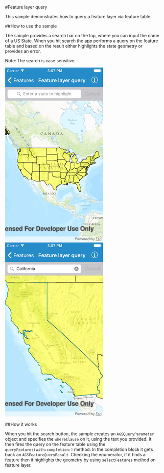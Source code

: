 #Feature layer query

This sample demonstrates how to query a feature layer via feature table.

##How to use the sample

The sample provides a search bar on the top, where you can input the name of a US State. When you hit search the app performs a query on the feature table and based on the result either highlights the state geometry or provides an error.

Note: The search is case sensitive.

![](image1.png)
![](image2.png)

##How it works

When you hit the search button, the sample creates an `AGSQueryParameter` object and specifies the `whereClause` on it, using the text you provided. It then fires the query on the feature table using the `queryFeatures(with:completion:)` method. In the completion block it gets back an `AGSFeatureQueryResult`. Checking the enumerator, if it finds a feature then it highlights the geometry by using `selectFeatures` method on feature layer.




